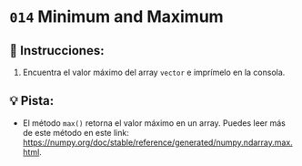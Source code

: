 # `014` Minimum and Maximum

## 📝 Instrucciones:

1. Encuentra el valor máximo del array `vector` e imprímelo en la consola.

## 💡 Pista:

+ El método `max()` retorna el valor máximo en un array. Puedes leer más de este método en este link: https://numpy.org/doc/stable/reference/generated/numpy.ndarray.max.html.